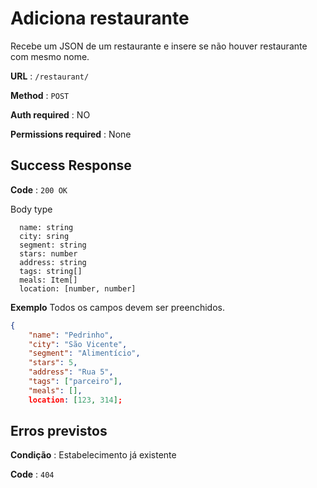 # Adiciona restaurante

Recebe um JSON de um restaurante e insere se não houver restaurante com mesmo nome.

**URL** : `/restaurant/`

**Method** : `POST`

**Auth required** : NO

**Permissions required** : None

## Success Response

**Code** : `200 OK`


Body type
```
  name: string
  city: sring
  segment: string
  stars: number
  address: string
  tags: string[]
  meals: Item[]
  location: [number, number]  
```

**Exemplo** Todos os campos devem ser preenchidos.
```json
{
    "name": "Pedrinho",
    "city": "São Vicente",
    "segment": "Alimentício",
    "stars": 5,
    "address": "Rua 5",
    "tags": ["parceiro"],
    "meals": [],
    location: [123, 314];
```

## Erros previstos

**Condição** : Estabelecimento já existente

**Code** : `404`
```

